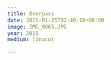 ```yaml
---
title: Overpass
date: 2015-01-25T02:49:18+00:00
image: IMG_0065.JPG
year: 2015
medium: linocut

---
```

